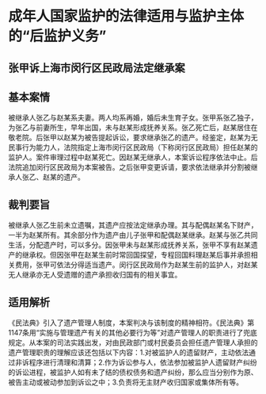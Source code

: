 # 成年人国家监护的法律适用与监护主体的“后监护义务”



## 张甲诉上海市闵行区民政局法定继承案

## 基本案情

被继承人张乙与赵某系夫妻。两人均系再婚，婚后未生育子女。张甲系张乙独子，为张乙与前妻所生，早年出国，未与赵某形成抚养关系。张乙死亡后，赵某居住在敬老院。后张甲以赵某为被告提起诉讼，要求继承张乙的遗产。经鉴定，赵某为无民事行为能力人，法院指定上海市闵行区民政局（下称闵行区民政局）担任赵某的监护人。案件审理过程中赵某死亡。因赵某无继承人，本案诉讼程序依法中止。后法院追加闵行区民政局为本案被告。之后张甲变更诉请，要求依法继承并分割被继承人张乙、赵某的遗产。

## 裁判要旨

被继承人张乙生前未立遗嘱，其遗产应按法定继承办理。其与配偶赵某名下财产，一半为赵某所有。其余部分作为遗产由儿子张甲和配偶赵某继承。赵某与张乙共同生活，分配遗产时，可以多分。因张甲未与赵某形成抚养关系，张甲不享有赵某遗产的继承权。但因张甲在赵某生前时常回国探望，专程回国料理赵某后事并承担相关费用，张甲可依法分得适当遗产。闵行区民政局作为赵某生前的监护人，对赵某无人继承亦无人受遗赠的遗产承担收归国有的相关事宜。

## 适用解析

《民法典》引入了遗产管理人制度，本案判决与该制度的精神相符。《民法典》第1147条用“实施与管理遗产有关的其他必要行为等”对遗产管理人的职责进行了兜底规定。从本案的司法实践出发，对由民政部门或村民委员会担任遗产管理人承担的遗产管理职责的理解应该还包括以下内容：1.对被监护人的遗留财产，主动依法通过非诉程序进行清理和清算；2.作为诉讼参与人，依法参加被监护人遗留财产纠纷的诉讼进程，被监护人如有未了结的债权债务和遗产纠纷，那么应当分别作为原、被告主动或被动参加到诉讼之中；3.负责将无主财产收归国家或集体所有等。